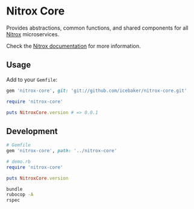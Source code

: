 # Nitrox Core

Provides abstractions, common functions, and shared components for all [Nitrox](https://github.com/icebaker/nitrox) microservices.

Check the [Nitrox documentation](https://icebaker.github.io/nitrox) for more information.

## Usage

Add to your `Gemfile`:

```ruby
gem 'nitrox-core', git: 'git://github.com/icebaker/nitrox-core.git'
```

```ruby
require 'nitrox-core'

puts NitroxCore.version # => 0.0.1
```

## Development

```ruby
# Gemfile
gem 'nitrox-core', path: '../nitrox-core'

# demo.rb
require 'nitrox-core'

puts NitroxCore.version
```

```sh
bundle
rubocop -A
rspec
```
